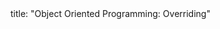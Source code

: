 <frontmatter>
title: "Object Oriented Programming: Overriding"
</frontmatter>

<include src="index-body.md" boilerplate />

